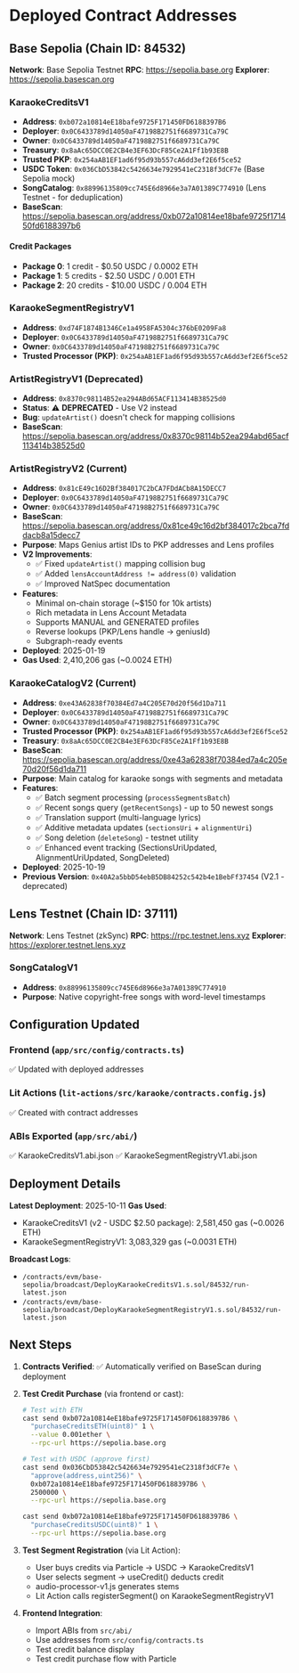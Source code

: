 # Deployed Contract Addresses

## Base Sepolia (Chain ID: 84532)
**Network**: Base Sepolia Testnet
**RPC**: https://sepolia.base.org
**Explorer**: https://sepolia.basescan.org

### KaraokeCreditsV1
- **Address**: `0xb072a10814eE18bafe9725F171450FD6188397B6`
- **Deployer**: `0x0C6433789d14050aF47198B2751f6689731Ca79C`
- **Owner**: `0x0C6433789d14050aF47198B2751f6689731Ca79C`
- **Treasury**: `0x8aAc65DCC0E2CB4e3EF63DcF85Ce2A1Ff1b93E8B`
- **Trusted PKP**: `0x254aAB1EF1ad6f95d93b557cA6dd3ef2E6f5ce52`
- **USDC Token**: `0x036CbD53842c5426634e7929541eC2318f3dCF7e` (Base Sepolia mock)
- **SongCatalog**: `0x88996135809cc745E6d8966e3a7A01389C774910` (Lens Testnet - for deduplication)
- **BaseScan**: https://sepolia.basescan.org/address/0xb072a10814ee18bafe9725f171450fd6188397b6

#### Credit Packages
- **Package 0**: 1 credit - $0.50 USDC / 0.0002 ETH
- **Package 1**: 5 credits - $2.50 USDC / 0.001 ETH
- **Package 2**: 20 credits - $10.00 USDC / 0.004 ETH

### KaraokeSegmentRegistryV1
- **Address**: `0xd74F1874B1346Ce1a4958FA5304c376bE0209Fa8`
- **Deployer**: `0x0C6433789d14050aF47198B2751f6689731Ca79C`
- **Owner**: `0x0C6433789d14050aF47198B2751f6689731Ca79C`
- **Trusted Processor (PKP)**: `0x254aAB1EF1ad6f95d93b557cA6dd3ef2E6f5ce52`

### ArtistRegistryV1 (Deprecated)
- **Address**: `0x8370c98114B52ea294ABd65ACF113414B38525d0`
- **Status**: ⚠️ **DEPRECATED** - Use V2 instead
- **Bug**: `updateArtist()` doesn't check for mapping collisions
- **BaseScan**: https://sepolia.basescan.org/address/0x8370c98114b52ea294abd65acf113414b38525d0

### ArtistRegistryV2 (Current)
- **Address**: `0x81cE49c16D2Bf384017C2bCA7FDdACb8A15DECC7`
- **Deployer**: `0x0C6433789d14050aF47198B2751f6689731Ca79C`
- **Owner**: `0x0C6433789d14050aF47198B2751f6689731Ca79C`
- **BaseScan**: https://sepolia.basescan.org/address/0x81ce49c16d2bf384017c2bca7fddacb8a15decc7
- **Purpose**: Maps Genius artist IDs to PKP addresses and Lens profiles
- **V2 Improvements**:
  - ✅ Fixed `updateArtist()` mapping collision bug
  - ✅ Added `lensAccountAddress != address(0)` validation
  - ✅ Improved NatSpec documentation
- **Features**:
  - Minimal on-chain storage (~$150 for 10k artists)
  - Rich metadata in Lens Account Metadata
  - Supports MANUAL and GENERATED profiles
  - Reverse lookups (PKP/Lens handle → geniusId)
  - Subgraph-ready events
- **Deployed**: 2025-01-19
- **Gas Used**: 2,410,206 gas (~0.0024 ETH)

### KaraokeCatalogV2 (Current)
- **Address**: `0xe43A62838f70384Ed7a4C205E70d20f56d1Da711`
- **Deployer**: `0x0C6433789d14050aF47198B2751f6689731Ca79C`
- **Owner**: `0x0C6433789d14050aF47198B2751f6689731Ca79C`
- **Trusted Processor (PKP)**: `0x254aAB1EF1ad6f95d93b557cA6dd3ef2E6f5ce52`
- **Treasury**: `0x8aAc65DCC0E2CB4e3EF63DcF85Ce2A1Ff1b93E8B`
- **BaseScan**: https://sepolia.basescan.org/address/0xe43a62838f70384ed7a4c205e70d20f56d1da711
- **Purpose**: Main catalog for karaoke songs with segments and metadata
- **Features**:
  - ✅ Batch segment processing (`processSegmentsBatch`)
  - ✅ Recent songs query (`getRecentSongs`) - up to 50 newest songs
  - ✅ Translation support (multi-language lyrics)
  - ✅ Additive metadata updates (`sectionsUri` + `alignmentUri`)
  - ✅ Song deletion (`deleteSong`) - testnet utility
  - ✅ Enhanced event tracking (SectionsUriUpdated, AlignmentUriUpdated, SongDeleted)
- **Deployed**: 2025-10-19
- **Previous Version**: `0x40A2a5bbD54ebB5DB84252c542b4e1BebFf37454` (V2.1 - deprecated)

## Lens Testnet (Chain ID: 37111)
**Network**: Lens Testnet (zkSync)
**RPC**: https://rpc.testnet.lens.xyz
**Explorer**: https://explorer.testnet.lens.xyz

### SongCatalogV1
- **Address**: `0x88996135809cc745E6d8966e3a7A01389C774910`
- **Purpose**: Native copyright-free songs with word-level timestamps

## Configuration Updated

### Frontend (`app/src/config/contracts.ts`)
✅ Updated with deployed addresses

### Lit Actions (`lit-actions/src/karaoke/contracts.config.js`)
✅ Created with contract addresses

### ABIs Exported (`app/src/abi/`)
✅ KaraokeCreditsV1.abi.json
✅ KaraokeSegmentRegistryV1.abi.json

## Deployment Details

**Latest Deployment**: 2025-10-11
**Gas Used**:
- KaraokeCreditsV1 (v2 - USDC $2.50 package): 2,581,450 gas (~0.0026 ETH)
- KaraokeSegmentRegistryV1: 3,083,329 gas (~0.0031 ETH)

**Broadcast Logs**:
- `/contracts/evm/base-sepolia/broadcast/DeployKaraokeCreditsV1.s.sol/84532/run-latest.json`
- `/contracts/evm/base-sepolia/broadcast/DeployKaraokeSegmentRegistryV1.s.sol/84532/run-latest.json`

## Next Steps

1. **Contracts Verified**: ✅ Automatically verified on BaseScan during deployment

2. **Test Credit Purchase** (via frontend or cast):
   ```bash
   # Test with ETH
   cast send 0xb072a10814eE18bafe9725F171450FD6188397B6 \
     "purchaseCreditsETH(uint8)" 1 \
     --value 0.001ether \
     --rpc-url https://sepolia.base.org

   # Test with USDC (approve first)
   cast send 0x036CbD53842c5426634e7929541eC2318f3dCF7e \
     "approve(address,uint256)" \
     0xb072a10814eE18bafe9725F171450FD6188397B6 \
     2500000 \
     --rpc-url https://sepolia.base.org

   cast send 0xb072a10814eE18bafe9725F171450FD6188397B6 \
     "purchaseCreditsUSDC(uint8)" 1 \
     --rpc-url https://sepolia.base.org
   ```

3. **Test Segment Registration** (via Lit Action):
   - User buys credits via Particle → USDC → KaraokeCreditsV1
   - User selects segment → useCredit() deducts credit
   - audio-processor-v1.js generates stems
   - Lit Action calls registerSegment() on KaraokeSegmentRegistryV1

4. **Frontend Integration**:
   - Import ABIs from `src/abi/`
   - Use addresses from `src/config/contracts.ts`
   - Test credit balance display
   - Test credit purchase flow with Particle
